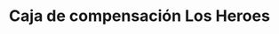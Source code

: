 ---
title: "Caja de compensación Los Heroes"
url: /quillota/caja-de-compensacion-los-heroes/
shop: prestamista
---